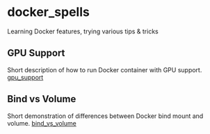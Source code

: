 # docker_spells
Learning Docker features, trying various tips & tricks

## GPU Support
Short description of how to run Docker container with GPU support.
[gpu_support](gpu_support/README.md)

## Bind vs Volume
Short demonstration of differences between Docker bind mount and volume.
[bind_vs_volume](bind_vs_volume/README.md)